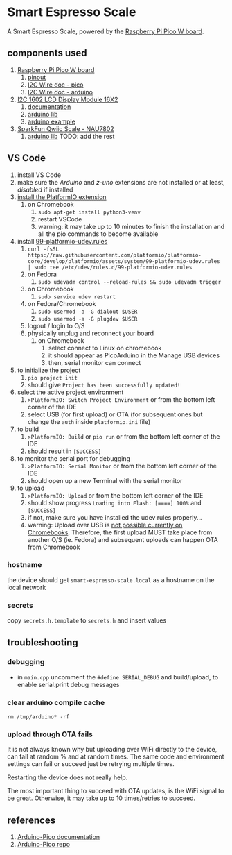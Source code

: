 # Smart Espresso Scale

A Smart Espresso Scale, powered by the [Raspberry Pi Pico W board](https://www.raspberrypi.com/documentation/microcontrollers/raspberry-pi-pico.html).

## components used

1. [Raspberry Pi Pico W board](https://www.raspberrypi.com/documentation/microcontrollers/raspberry-pi-pico.html)
   1. [pinout](https://datasheets.raspberrypi.com/picow/PicoW-A4-Pinout.pdf)
   1. [I2C Wire doc - pico](https://arduino-pico.readthedocs.io/en/latest/wire.html)
   1. [I2C Wire doc - arduino](https://www.arduino.cc/reference/en/language/functions/communication/wire/)
1. [I2C 1602 LCD Display Module 16X2](https://www.amazon.com/dp/B07S7PJYM6)
   1. [documentation](https://wiki.52pi.com/index.php?title=Z-0234)
   1. [arduino lib](https://github.com/johnrickman/LiquidCrystal_I2C)
   1. [arduino example](https://projecthub.arduino.cc/arduino_uno_guy/i2c-liquid-crystal-displays-5eb615)
1. [SparkFun Qwiic Scale - NAU7802](https://www.sparkfun.com/products/15242)
   1. [arduino lib](https://github.com/sparkfun/SparkFun_Qwiic_Scale_NAU7802_Arduino_Library)
TODO: add the rest

## VS Code

1. install VS Code
1. make sure the _Arduino_ and _z-uno_ extensions are not installed or at least, _disabled_ if installed
1. [install the PlatformIO extension](https://platformio.org/platformio-ide)
   1. on Chromebook
      1. `sudo apt-get install python3-venv`
      1. restart VSCode
      1. warning: it may take up to 10 minutes to finish the installation and all the pio commands to become available
1. install [99-platformio-udev.rules](https://docs.platformio.org/en/latest/core/installation/udev-rules.html)
   1. `curl -fsSL https://raw.githubusercontent.com/platformio/platformio-core/develop/platformio/assets/system/99-platformio-udev.rules | sudo tee /etc/udev/rules.d/99-platformio-udev.rules`
   1. on Fedora
      1. `sudo udevadm control --reload-rules && sudo udevadm trigger`
   1. on Chromebook
      1. `sudo service udev restart`
   1. on Fedora/Chromebook
      1. `sudo usermod -a -G dialout $USER`
      1. `sudo usermod -a -G plugdev $USER`
   1. logout / login to O/S
   1. physically unplug and reconnect your board
      1. on Chromebook
         1. select connect to Linux on chromebook
         1. it should appear as PicoArduino in the Manage USB devices
         1. then, serial monitor can connect
1. to initialize the project
   1. `pio project init`
   1. should give `Project has been successfully updated!`
1. select the active project environment
    1. `>PlatformIO: Switch Project Environment` or from the bottom left corner of the IDE
    1. select USB (for first upload) or OTA (for subsequent ones but change the `auth` inside `platformio.ini` file)
1. to build
   1. `>PlatformIO: Build` or `pio run` or from the bottom left corner of the IDE
   1. should result in `[SUCCESS]`
1. to monitor the serial port for debugging
   1. `>PlatformIO: Serial Monitor` or from the bottom left corner of the IDE
   1. should open up a new Terminal with the serial monitor
1. to upload
   1. `>PlatformIO: Upload` or from the bottom left corner of the IDE
   1. should show progress `Loading into Flash: [====] 100%` and `[SUCCESS]`
   1. if not, make sure you have installed the udev rules properly...
   1. warning: Upload over USB is [not possible currently on Chromebooks](https://issuetracker.google.com/issues/260278133). Therefore, the first upload MUST take place from another O/S (ie. Fedora) and subsequent uploads can happen OTA from Chromebook

### hostname

the device should get `smart-espresso-scale.local` as a hostname on the local network

### secrets

copy `secrets.h.template` to `secrets.h` and insert values

## troubleshooting

### debugging

- in `main.cpp` uncomment the `#define SERIAL_DEBUG` and build/upload, to enable serial.print debug messages

### clear arduino compile cache

`rm /tmp/arduino* -rf`

### upload through OTA fails

It is not always known why but uploading over WiFi directly to the device, can fail at random % and at random times.
The same code and environment settings can fail or succeed just be retrying multiple times.

Restarting the device does not really help.

The most important thing to succeed with OTA updates, is the WiFi signal to be great.
Otherwise, it may take up to 10 times/retries to succeed.

## references

1. [Arduino-Pico documentation](https://arduino-pico.readthedocs.io/en/latest/)
1. [Arduino-Pico repo](https://github.com/earlephilhower/arduino-pico)
